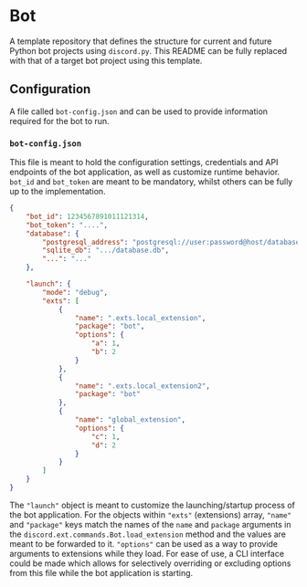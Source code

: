 # Bot
A template repository that defines the structure for current and future Python bot projects using `discord.py`. This README can be fully replaced with that of a target bot project using this template.

## Configuration
A file called `bot-config.json` and can be used to provide information required for the bot to run.


### `bot-config.json`
This file is meant to hold the configuration settings, credentials and API endpoints of the bot application, as well as customize runtime behavior. `bot_id` and `bot_token` are meant to be mandatory, whilst others can be fully up to the implementation.

```json
{
    "bot_id": 1234567891011121314,
    "bot_token": "....",
    "database": {
        "postgresql_address": "postgresql://user:password@host/database",
        "sqlite_db": ".../database.db",
        "...": "..."
    },

    "launch": {
        "mode": "debug",
        "exts": [
            {
                "name": ".exts.local_extension",
                "package": "bot",
                "options": {
                    "a": 1,
                    "b": 2
                }
            },
            {
                "name": ".exts.local_extension2",
                "package": "bot"
            },
            {
                "name": "global_extension",
                "options": {
                    "c": 1,
                    "d": 2
                }
            }
        ]
    }
}
```
The `"launch"` object is meant to customize the launching/startup process of the bot application. For the objects within `"exts"` (extensions) array, `"name"` and `"package"` keys match the names of the `name` and `package` arguments in the `discord.ext.commands.Bot.load_extension` method and the values are meant to be forwarded to it. `"options"` can be used as a way to provide arguments to extensions while they load. For ease of use, a CLI interface could be made which allows for selectively overriding or excluding options from this file while the bot application is starting.
